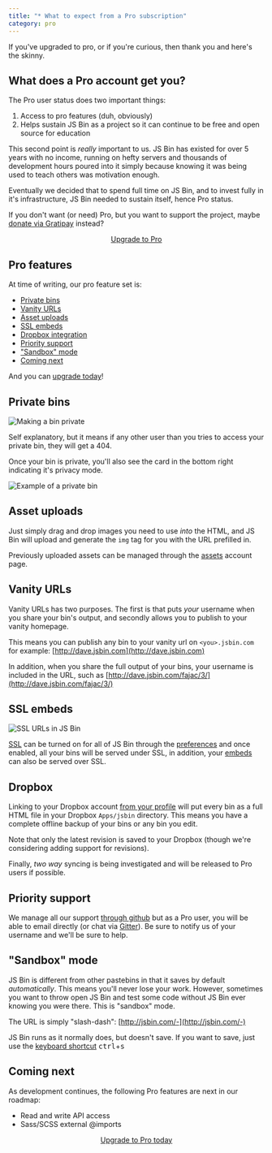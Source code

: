 ```yaml
---
title: "* What to expect from a Pro subscription"
category: pro
---
```



If you've upgraded to pro, or if you're curious, then thank you and here's the skinny.

## What does a Pro account get you?

The Pro user status does two important things:

1. Access to pro features (duh, obviously)
2. Helps sustain JS Bin as a project so it can continue to be free and open source for education

This second point is *really* important to us. JS Bin has existed for over 5 years with no income, running on hefty servers and thousands of development hours poured into it simply because knowing it was being used to teach others was motivation enough.

Eventually we decided that to spend full time on JS Bin, and to invest fully in it's infrastructure, JS Bin needed to sustain itself, hence Pro status.

If you don't want (or need) Pro, but you want to support the project, maybe [donate via Gratipay](https://gratipay.com/jsbin/) instead?

<center><a class="actionButton actionButton-primary actionButton-jumbo actionButton-rounded" href="http://jsbin.com/upgrade">Upgrade to Pro</a></center>

## Pro features

At time of writing, our pro feature set is:

- [Private bins](#privatebins)
- [Vanity URLs](#vanityurls)
- [Asset uploads](#assetuploads)
- [SSL embeds](#sslembeds)
- [Dropbox integration](#dropbox)
- [Priority support](#prioritysupport)
- ["Sandbox" mode](#sandboxmode)
- [Coming next](#comingnext)

And you can [upgrade today](/account/upgrade/pay)!

## Private bins

![Making a bin private](/images/private-menu.png)

Self explanatory, but it means if any other user than you tries to access your private bin, they will get a 404.

Once your bin is private, you'll also see the card in the bottom right indicating it's privacy mode.

![Example of a private bin](/images/private-bins.gif)

## Asset uploads

Just simply drag and drop images you need to use *into* the HTML, and JS Bin will upload and generate the `img` tag for you with the URL prefilled in.

Previously uploaded assets can be managed through the [assets](/account/assets) account page.

## Vanity URLs

Vanity URLs has two purposes. The first is that puts *your* username when you share your bin's output, and secondly allows you to publish to your vanity homepage.

This means you can publish any bin to your vanity url on `<you>.jsbin.com` for example: [http://dave.jsbin.com](http://dave.jsbin.com)

In addition, when you share the full output of your bins, your username is included in the URL, such as [http://dave.jsbin.com/fajac/3/](http://dave.jsbin.com/fajac/3/)

## SSL embeds

![SSL URLs in JS Bin](/images/twdtw/11/ssl.png)

[SSL](/help/ssl) can be turned on for all of JS Bin through the [preferences](/account/preferences) and once enabled, all your bins will be served under SSL, in addition, your [embeds](/help/how-can-i-embed-jsbin) can also be served over SSL.

## Dropbox

Linking to your Dropbox account [from your profile](/account/profile) will put every bin as a full HTML file in your Dropbox `Apps/jsbin` directory. This means you have a complete offline backup of your bins or any bin you edit.

Note that only the latest revision is saved to your Dropbox (though we're considering adding support for revisions).

Finally, *two way* syncing is being investigated and will be released to Pro users if possible.

## Priority support

We manage all our support [through github](https://github.com/jsbin/jsbin/issues) but as a Pro user, you will be able to email directly (or chat via [Gitter](https://gitter.im/jsbin/jsbin)). Be sure to notify us of your username and we'll be sure to help.

## "Sandbox" mode

JS Bin is different from other pastebins in that it saves by default *automatically*. This means you'll never lose your work. However, sometimes you want to throw open JS Bin and test some code without JS Bin ever knowing you were there. This is "sandbox" mode.

The URL is simply "slash-dash": [http://jsbin.com/-](http://jsbin.com/-)

JS Bin runs as it normally does, but doesn't save. If you want to save, just use the [keyboard shortcut](/help/keyboard-shortcuts) <kbd>ctrl</kbd>+<kbd>s</kbd>

## Coming next

As development continues, the following Pro features are next in our roadmap:

* Read and write API access
* Sass/SCSS external @imports

<p><center><a class="actionButton actionButton-primary actionButton-jumbo actionButton-rounded" href="http://jsbin.com/upgrade">Upgrade to Pro today</a></center></p>
